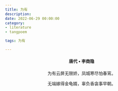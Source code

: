 ```yaml
---
title: 为有
description:
date: 2022-06-29 00:00:00
category:
- literature
- tangpoem

tags: 为有

---
```


<div id="poem-author">
唐代 • 李商隐
</div>
<div id="poem-body">
<p class="poem-paragraph">为有云屏无限娇，凤城寒尽怕春宵。</p>
<p class="poem-paragraph">无端嫁得金龟婿，辜负香衾事早朝。</p>

</div>

<style>

#poem-author {
    width: 100%;
    text-align: center;
    margin: 20px 0;
    font-weight: bold;
}
#poem-body {
    width: 100%;
    text-align: center;
}
.poem-paragraph {
    font-family: "仿宋"
}

</style>